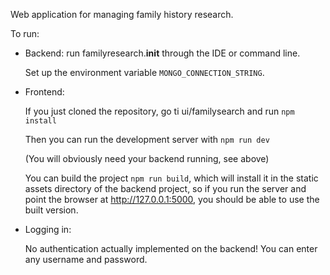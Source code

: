                                                                                                                                             

Web application for managing family history research. 

To run: 

- Backend: run familyresearch.__init__ through the IDE or command line.
 
  Set up the environment variable `MONGO_CONNECTION_STRING`.

- Frontend: 

  If you just cloned the repository, go ti ui/familysearch and run `npm install`

  Then you can run the development server with `npm run dev`

  (You will obviously need your backend running, see above)

  You can build the project `npm run build`, which will install it in the static assets
  directory of the backend project, so if you run the server and point the browser
  at http://127.0.0.1:5000, you should be able to use the built version.
  

- Logging in: 

  No authentication actually implemented on the backend! You can enter any username and password.